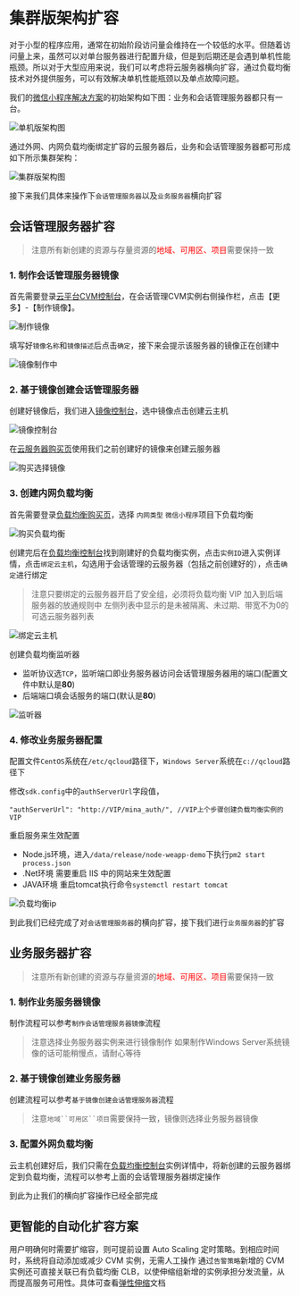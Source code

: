 # 集群版架构扩容

对于小型的程序应用，通常在初始阶段访问量会维持在一个较低的水平。但随着访问量上来，虽然可以对单台服务器进行配置升级，但是到后期还是会遇到单机性能瓶颈。所以对于大型应用来说，我们可以考虑将云服务器横向扩容，通过负载均衡技术对外提供服务，可以有效解决单机性能瓶颈以及单点故障问题。

我们的[微信小程序解决方案](http://console.tcecqpoc.fsphere.cn/la)的初始架构如下图：业务和会话管理服务器都只有一台。

![单机版架构图](http://imgcache.tcecqpoc.fsphere.cn/image/mc.qcloudimg.com/static/img/7d40df0347cbfad83c16a011a435271c/24.png)

通过外网、内网负载均衡绑定扩容的云服务器后，业务和会话管理服务器都可形成如下所示集群架构：

![集群版架构图](http://imgcache.tcecqpoc.fsphere.cn/image/mc.qcloudimg.com/static/img/6031cecf849a1b43174244b3189dad0c/25.png)

接下来我们具体来操作下`会话管理服务器`以及`业务服务器`横向扩容

## 会话管理服务器扩容

>注意所有新创建的资源与存量资源的<font color="red">地域、可用区、项目</font>需要保持一致

### 1. 制作会话管理服务器镜像

首先需要登录[云平台CVM控制台](http://console.tcecqpoc.fsphere.cn/cvm)，在会话管理CVM实例右侧操作栏，点击【更多】-【制作镜像】。

![制作镜像](http://imgcache.tcecqpoc.fsphere.cn/image/mc.qcloudimg.com/static/img/6c42ba12fad765d5ee56ebd0ef557ae5/8.png)

填写好`镜像名称`和`镜像描述`后点击`确定`，接下来会提示该服务器的镜像正在创建中

![镜像制作中](http://imgcache.tcecqpoc.fsphere.cn/image/mc.qcloudimg.com/static/img/3f3c4431a7567eba25e8635e788e59ba/9.png)

### 2. 基于镜像创建会话管理服务器

创建好镜像后，我们进入[镜像控制台](http://console.tcecqpoc.fsphere.cn/cvm/image)，选中镜像点击创建云主机

![镜像控制台](http://imgcache.tcecqpoc.fsphere.cn/image/mc.qcloudimg.com/static/img/1713a78dc7b759884cfb0e32f15b91eb/10.png)

在[云服务器购买页](http://buy.tce.fsphere.cn/cvm)使用我们之前创建好的镜像来创建云服务器

![购买选择镜像](http://imgcache.tcecqpoc.fsphere.cn/image/mc.qcloudimg.com/static/img/6f4880fa18431780d760e65ab436e04e/11png.png)

### 3. 创建内网负载均衡

首先需要登录[负载均衡购买页](http://buy.tce.fsphere.cn/lb)，选择 `内网类型` `微信小程序`项目下负载均衡

![购买负载均衡](http://imgcache.tcecqpoc.fsphere.cn/image/mc.qcloudimg.com/static/img/9c39b5a4ab00d5dffd2c1afb6c3e6c91/12.png)

创建完后在[负载均衡控制台](http://console.tcecqpoc.fsphere.cn/loadbalance/index)找到刚建好的负载均衡实例，点击`实例ID`进入实例详情，点击`绑定云主机`，勾选用于会话管理的云服务器（包括之前创建好的），点击`确定`进行绑定

>注意只要绑定的云服务器开启了安全组，必须将负载均衡 VIP 加入到后端服务器的放通规则中
>左侧列表中显示的是未被隔离、未过期、带宽不为0的可选云服务器列表

![绑定云主机](http://imgcache.tcecqpoc.fsphere.cn/image/mc.qcloudimg.com/static/img/1130782b0aee1e24ab721f9dd5d2c2eb/13.png)

创建负载均衡监听器

- 监听协议选`TCP`，监听端口即业务服务器访问会话管理服务器用的端口(配置文件中默认是**80**)
- 后端端口填会话服务的端口(默认是**80**)

![监听器](http://imgcache.tcecqpoc.fsphere.cn/image/mc.qcloudimg.com/static/img/a5dd10bac2f3629ed78fa013a7d312fe/21.png)

### 4. 修改业务服务器配置

配置文件`CentOS`系统在`/etc/qcloud`路径下，`Windows Server`系统在`c://qcloud`路径下

修改`sdk.config`中的`authServerUrl`字段值，

```
"authServerUrl": "http://VIP/mina_auth/", //VIP上个步骤创建负载均衡实例的VIP
```

重启服务来生效配置
- Node.js环境，进入`/data/release/node-weapp-demo`下执行`pm2 start process.json`
- .Net环境 需要重启 IIS 中的网站来生效配置
- JAVA环境 重启tomcat执行命令`systemctl restart tomcat`

![负载均衡ip](http://imgcache.tcecqpoc.fsphere.cn/image/mc.qcloudimg.com/static/img/9e5600b9e52677566c3139e86a40087f/14.png)

到此我们已经完成了对`会话管理服务器`的横向扩容，接下我们进行`业务服务器`的扩容

## 业务服务器扩容

>注意所有新创建的资源与存量资源的<font color="red">地域、可用区、项目</font>需要保持一致

### 1. 制作业务服务器镜像

制作流程可以参考`制作会话管理服务器镜像`流程

>注意选择业务服务器实例来进行镜像制作
>如果制作Windows Server系统镜像的话可能稍慢点，请耐心等待

### 2. 基于镜像创建业务服务器

创建流程可以参考`基于镜像创建会话管理服务器`流程
>注意`地域``可用区``项目`需要保持一致，镜像则选择业务服务器镜像

### 3. 配置外网负载均衡

云主机创建好后，我们只需在[负载均衡控制台](http://console.tcecqpoc.fsphere.cn/loadbalance/index)实例详情中，将新创建的云服务器绑定到负载均衡，流程可以参考上面的会话管理服务器绑定操作

到此为止我们的横向扩容操作已经全部完成

## 更智能的自动化扩容方案

用户明确何时需要扩缩容，则可提前设置 Auto Scaling 定时策略。到相应时间时，系统将自动添加或减少 CVM 实例，无需人工操作
通过`告警策略`新增的 CVM 实例还可直接关联已有负载均衡 CLB，以使伸缩组新增的实例承担分发流量，从而提高服务可用性。具体可查看[弹性伸缩](http://tcecqpoc.fsphere.cn/doc/product/377/3578)文档
